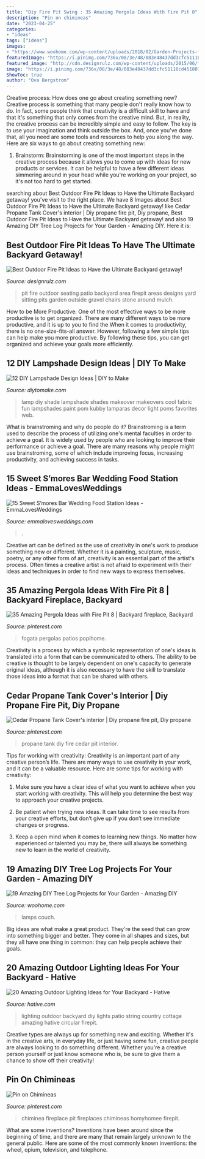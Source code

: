 ```yaml
---
title: "Diy Fire Pit Swing : 35 Amazing Pergola Ideas With Fire Pit 8"
description: "Pin on chimineas"
date: "2023-04-25"
categories:
- "ideas"
tags: ["ideas"]
images:
- "https://www.woohome.com/wp-content/uploads/2018/02/Garden-Projects-from-a-Fallen-Tree-Logs-15.jpg"
featuredImage: "https://i.pinimg.com/736x/08/3e/48/083e48437dd3cfc51118cd451807a3e8--propane-tanks-woodworking.jpg"
featured_image: "http://cdn.designrulz.com/wp-content/uploads/2015/06/fire-pit-patio-Design-Ideas-21.jpg"
image: "https://i.pinimg.com/736x/08/3e/48/083e48437dd3cfc51118cd451807a3e8--propane-tanks-woodworking.jpg"
ShowToc: true
author: "Ova Bergstrom"
---
```



Creative process: How does one go about creating something new?
Creative process is something that many people don't really know how to do. In fact, some people think that creativity is a difficult skill to have and that it's something that only comes from the creative mind. But, in reality, the creative process can be incredibly simple and easy to follow. The key is to use your imagination and think outside the box. And, once you've done that, all you need are some tools and resources to help you along the way. Here are six ways to go about creating something new: 
1) Brainstorm: Brainstorming is one of the most important steps in the creative process because it allows you to come up with ideas for new products or services. It can be helpful to have a few different ideas simmering around in your head while you're working on your project, so it's not too hard to get started.

	

		
searching about Best Outdoor Fire Pit Ideas to Have the Ultimate Backyard getaway! you've visit to the right place. We have 8 Images about Best Outdoor Fire Pit Ideas to Have the Ultimate Backyard getaway! like Cedar Propane Tank Cover&#039;s interior | Diy propane fire pit, Diy propane, Best Outdoor Fire Pit Ideas to Have the Ultimate Backyard getaway! and also 19 Amazing DIY Tree Log Projects for Your Garden - Amazing DIY. Here it is:
		
    
## Best Outdoor Fire Pit Ideas To Have The Ultimate Backyard Getaway!

<img loading=lazy src="http://cdn.designrulz.com/wp-content/uploads/2015/06/fire-pit-patio-Design-Ideas-21.jpg" onerror="this.onerror=null;this.src='https://tse4.mm.bing.net/th?id=OIP.ZIfqc3iT_i3WQRQ6uOWm7QHaE8&amp;pid=15.1';" alt="Best Outdoor Fire Pit Ideas to Have the Ultimate Backyard getaway!">

_Source: designrulz.com_

>pit fire outdoor seating patio backyard area firepit areas designs yard sitting pits garden outside gravel chairs stone around mulch. 

	

How to be More Productive: One of the most effective ways to be more productive is to get organized. There are many different ways to be more productive, and it is up to you to find the
When it comes to productivity, there is no one-size-fits-all answer. However, following a few simple tips can help make you more productive. By following these tips, you can get organized and achieve your goals more efficiently.

    
## 12 DIY Lampshade Design Ideas | DIY To Make

<img loading=lazy src="http://www.diytomake.com/wp-content/uploads/2016/03/diy-lamp-shade-ideas.jpg" onerror="this.onerror=null;this.src='https://tse1.mm.bing.net/th?id=OIP.WcLglwLzuAizSt-fP3DmqAHaHa&amp;pid=15.1';" alt="12 DIY Lampshade Design Ideas | DIY to Make">

_Source: diytomake.com_

>lamp diy shade lampshade shades makeover makeovers cool fabric fun lampshades paint pom kubby lamparas decor light poms favorites web. 

	

What is brainstroming and why do people do it?
Brainstroming is a term used to describe the process of utilizing one's mental faculties in order to achieve a goal. It is widely used by people who are looking to improve their performance or achieve a goal. There are many reasons why people might use brainstroming, some of which include improving focus, increasing productivity, and achieving success in tasks.

    
## 15 Sweet S’mores Bar Wedding Food Station Ideas - EmmaLovesWeddings

<img loading=lazy src="http://emmalovesweddings.com/wp-content/uploads/2017/12/wedding-S’mores-Bar-food-station-ideas.jpg" onerror="this.onerror=null;this.src='https://tse4.mm.bing.net/th?id=OIP.jmvr6ZzpDAA0QeEa6AUYVAHaLH&amp;pid=15.1';" alt="15 Sweet S’mores Bar Wedding Food Station Ideas - EmmaLovesWeddings">

_Source: emmalovesweddings.com_

>. 

	

Creative art can be defined as the use of creativity in one's work to produce something new or different. Whether it is a painting, sculpture, music, poetry, or any other form of art, creativity is an essential part of the artist's process. Often times a creative artist is not afraid to experiment with their ideas and techniques in order to find new ways to express themselves.

    
## 35 Amazing Pergola Ideas With Fire Pit 8 | Backyard Fireplace, Backyard

<img loading=lazy src="https://i.pinimg.com/736x/bb/95/88/bb9588e206bc9c67025483f7a378660e.jpg" onerror="this.onerror=null;this.src='https://tse1.mm.bing.net/th?id=OIP.gch3c7_I5iJJ3WFHb_L0ggHaK9&amp;pid=15.1';" alt="35 Amazing Pergola Ideas with Fire Pit 8 | Backyard fireplace, Backyard">

_Source: pinterest.com_

>fogata pergolas patios popihome. 

	

Creativity is a process by which a symbolic representation of one's ideas is translated into a form that can be communicated to others. The ability to be creative is thought to be largely dependent on one's capacity to generate original ideas, although it is also necessary to have the skill to translate those ideas into a format that can be shared with others.

    
## Cedar Propane Tank Cover&#039;s Interior | Diy Propane Fire Pit, Diy Propane

<img loading=lazy src="https://i.pinimg.com/736x/08/3e/48/083e48437dd3cfc51118cd451807a3e8--propane-tanks-woodworking.jpg" onerror="this.onerror=null;this.src='https://tse3.mm.bing.net/th?id=OIP.RgeT4mBpRolDAM3jPnywigHaJ3&amp;pid=15.1';" alt="Cedar Propane Tank Cover&#039;s interior | Diy propane fire pit, Diy propane">

_Source: pinterest.com_

>propane tank diy fire cedar pit interior. 

	

Tips for working with creativity:
Creativity is an important part of any creative person’s life. There are many ways to use creativity in your work, and it can be a valuable resource. Here are some tips for working with creativity:
1. Make sure you have a clear idea of what you want to achieve when you start working with creativity. This will help you determine the best way to approach your creative projects.

2. Be patient when trying new ideas. It can take time to see results from your creative efforts, but don’t give up if you don’t see immediate changes or progress.

3. Keep a open mind when it comes to learning new things. No matter how experienced or talented you may be, there will always be something new to learn in the world of creativity.


    
## 19 Amazing DIY Tree Log Projects For Your Garden - Amazing DIY

<img loading=lazy src="https://www.woohome.com/wp-content/uploads/2018/02/Garden-Projects-from-a-Fallen-Tree-Logs-15.jpg" onerror="this.onerror=null;this.src='https://tse3.mm.bing.net/th?id=OIP.6E9s2UzvzmnG7mT8gJnq8gHaPQ&amp;pid=15.1';" alt="19 Amazing DIY Tree Log Projects for Your Garden - Amazing DIY">

_Source: woohome.com_

>lamps couch. 

	

Big ideas are what make a great product. They're the seed that can grow into something bigger and better. They come in all shapes and sizes, but they all have one thing in common: they can help people achieve their goals.

    
## 20 Amazing Outdoor Lighting Ideas For Your Backyard - Hative

<img loading=lazy src="https://hative.com/wp-content/uploads/2017/06/outdoor-lighting/5-outdoor-lighting-diy-ideas-tutorials.jpg" onerror="this.onerror=null;this.src='https://tse1.mm.bing.net/th?id=OIP.h5hXX33CaYI_5PXh9KTbRQHaLH&amp;pid=15.1';" alt="20 Amazing Outdoor Lighting Ideas for Your Backyard - Hative">

_Source: hative.com_

>lighting outdoor backyard diy lights patio string country cottage amazing hative circular firepit. 

	

Creative types are always up for something new and exciting. Whether it's in the creative arts, in everyday life, or just having some fun, creative people are always looking to do something different. Whether you're a creative person yourself or just know someone who is, be sure to give them a chance to show off their creativity!

    
## Pin On Chimineas

<img loading=lazy src="https://i.pinimg.com/736x/47/16/43/47164310f52bd1846ce5263d0095455c.jpg" onerror="this.onerror=null;this.src='https://tse2.mm.bing.net/th?id=OIP.kcHHS-w-seiJ6qQtWN3y_AHaMU&amp;pid=15.1';" alt="Pin on Chimineas">

_Source: pinterest.com_

>chiminea fireplace pit fireplaces chimineas homyhomee firepit. 

	

What are some inventions?
Inventions have been around since the beginning of time, and there are many that remain largely unknown to the general public. Here are some of the most commonly known inventions: the wheel, opium, television, and telephone.

